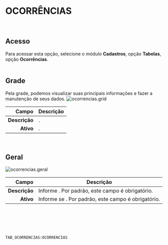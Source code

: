 # OCORRÊNCIAS
<br>

## Acesso
Para acessar esta opção, selecione o módulo **Cadastros**, opção **Tabelas**, opção **Ocorrências**.
<br>
<br>

## Grade
Pela grade, podemos visualizar suas principais informações e fazer a manutenção de seus dados.
![ocorrencias.grid](https://raw.githubusercontent.com/netforcews/docs-siscom/master/cadastros/imagens/ocorrencias.grid.png)

Campo | Descrição
--:|---
**Descrição** | .
**Ativo** | .
<br>

## Geral
![ocorrencias.geral](https://raw.githubusercontent.com/netforcews/docs-siscom/master/cadastros/imagens/ocorrencias.geral.png)

Campo | Descrição
--:|---
**Descrição** | Informe . Por padrão, este campo é obrigatório.
**Ativo** | Informe se . Por padrão, este campo é obrigatório.
<br>
<br>
<br>
<br>

```TAB_OCORRENCIAS:OCORRENCIAS```
